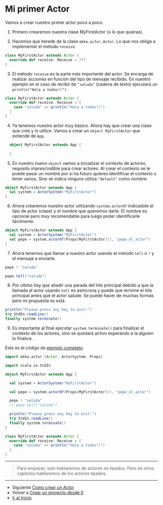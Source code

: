 # Mi primer Actor

Vamos a crear nuestro primer actor poco a poco.

1. Primero crearemos nuestra clase MyFirstActor (o lo que quieras).

2. Hacemos que herede de la clase `akka.actor.Actor`. Lo que nos obliga a implementar el método `receive`.

  ```scala
  class MyFirstActor extends Actor {
    override def receive: Receive = ???
  }
  ```

3. El método `receive` es la parte más importante del actor. Se encarga de realizar acciones en función del tipo de mensaje recibido. En nuestro ejemplo en el caso de recibir de `"saluda"` (cadena de texto) ejecutará un `println("Hola a todos!!")`.

  ```scala
  class MyFirstActor extends Actor {
    override def receive: Receive = {
      case "saluda" => println("Hola a todos!!")
    }
  }
  ```

4. Ya tenemos nuestro actor muy básico. Ahora hay que crear una clase que cree y lo utilice. Vamos a crear un `object MyFirstActor` que extiende de `App`.

```scala
  object MyFirstActor extends App {
      
  }
```

5. En nuestro nuevo `object` vamos a inicializar el contexto de actores, requisito imprescindible para crear actores. Al crear el contexto se le puede pasar un nombre por si ha futuro quieres identificar el contexto o tener varios. Sino se indica ninguno utiliza `"default"` como nombre.
   
  ```scala
  object MyFirstActor extends App {
    val system = ActorSystem("MyFirstActor")
  }
  ```

6. Ahora crearemos nuestro actor utilizando `system.actorOf` indicadole el tipo de actor (clase) y el nombre que queremos darle. El nombre es opcional pero muy recomendable para luego poder identificarle fácilmente. 

  ```scala
  object MyFirstActor extends App {
    val system = ActorSystem("MyFirstActor")
    val pepe = system.actorOf(Props[MyFirstActor](), "pepe_el_actor")
  }
  ```

7. Ahora tenemos que llamar a nuestro actor usando el metodo `tell` o `!` y el mensaje a enviarle.

  ```scala
  pepe ! "saluda"
  ```
  
  ```scala
  pepe.tell("saluda")
  ```

8. Por ultimo hay que añadir una parada del hilo principal debido a que la llamada al actor usando `tell` es asíncrona y puede que termine el hilo principal antes que el actor salude. Se puede hacer de muchas formas pero mi propuesta es está. 

  ```scala
  println("Please press any key to exit:")
  try StdIn.readLine()
  finally system.terminate()
  ```

9. Es importante al final ejecutar `system.terminate()` para finalizar el contexto de los actores, sino se quedará activo esperando a la alguien lo finalice.  

Este es el código de [ejemplo completo](../src/main/scala/com/rresino/akka4dummies/c03/MyFirstActor.scala):

```scala
import akka.actor.{Actor, ActorSystem, Props}

import scala.io.StdIn

object MyFirstActor extends App {

  val system = ActorSystem("MyFirstActor")

  val pepe = system.actorOf(Props[MyFirstActor](), "pepe_el_actor")

  pepe ! "saluda"
  // pepe.tell("saluda")

  println("Please press any key to exit:")
  try StdIn.readLine()
  finally system.terminate()
}

class MyFirstActor extends Actor {
  override def receive: Receive = {
    case "saluda" => println("Hola a todos!!")
  }
}
```
---

> Para empezar, solo hablaremos de actores no tipados. Pero en otros capítulos hablaremos de los actores tipados.

---

- Siguiente [Como crear un Actor](./04_how_to_create_actors.md)
- Volver a [Crear un proyecto desde 0](./02_init_project.md)
- [Ir al Inicio](../README.md) 

